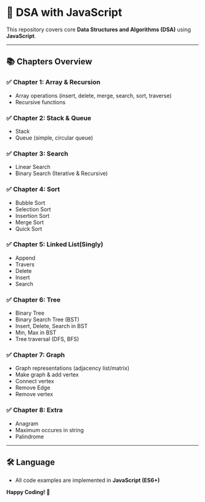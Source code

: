 # 📘 DSA with JavaScript

This repository covers core **Data Structures and Algorithms (DSA)** using **JavaScript**.

---

## 📚 Chapters Overview

### ✅ Chapter 1: Array & Recursion

- Array operations (insert, delete, merge, search, sort, traverse)
- Recursive functions

### ✅ Chapter 2: Stack & Queue

- Stack
- Queue (simple, circular queue)

### ✅ Chapter 3: Search

- Linear Search
- Binary Search (Iterative & Recursive)

### ✅ Chapter 4: Sort

- Bubble Sort
- Selection Sort
- Insertion Sort
- Merge Sort
- Quick Sort

### ✅ Chapter 5: Linked List(Singly)

- Append
- Travers
- Delete
- Insert
- Search

### ✅ Chapter 6: Tree

- Binary Tree
- Binary Search Tree (BST)
- Insert, Delete, Search in BST
- Min, Max in BST
- Tree traversal (DFS, BFS)

### ✅ Chapter 7: Graph

- Graph representations (adjacency list/matrix)
- Make graph & add vertex
- Connect vertex
- Remove Edge
- Remove vertex

### ✅ Chapter 8: Extra

- Anagram
- Maximum occures in string
- Palindrome

---

## 🛠 Language

- All code examples are implemented in **JavaScript (ES6+)**

**Happy Coding! 🚀**

